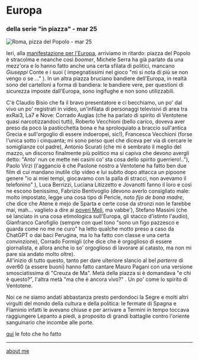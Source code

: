 # Europa  
### della serie "in piazza" - mar 25  
  
![](https://i.postimg.cc/cL32jdSw/Immagine-2025-03-16-093051.jpg "Roma, pizza del Popolo - mar 25")    

Ieri, alla [manifestazione per l'Europa](https://www.rainews.it/video/2025/03/serra-in-un-mondo-in-frantumi-una-piazza-che-unisce-persone-e-idee-e-uno-scandalo-3ab8501e-b2ea-4833-a7a4-0f1a0c129a1d.html), arriviamo in ritardo: piazza del Popolo è stracolma e neanche così *boomer*, Michele Serra ha già parlato da una mezz'ora e lo hanno fatto anche una certa sfilata di politici,  mancano *Giuseppi* Conte e i suoi ( impegnatissimi nel gioco "mi si nota di più se non vengo o se ..." ).  In un altra piazza bruciano bandiere dell'Europa, in realtà sono del cartelloni a forma di bandiera: le bandiere vere, per questioni di sicurezza imposte dall'Europa, sono ingifughe e non sono utilizzabili.  

C'è Claudio Bisio che fa il bravo presentatore e ci becchiamo, un po' dal vivo un po' registrati in video, un'infilata di personaggi televisivi di area tra exRai3, La7 e Nove: Corrado Augias (che ha parlato di spirito di Ventotene quasi narcotizzandoci tutti), Roberto Vecchioni (bello carico, doveva aver preso da poco la pasticchetta bona e ha sproloquiato a braccio sull'antica Grecia e sull'orgoglio di essere indoeropei, sic!), Francesca Vecchioni (forse l'unica sotto i cinquanta; mi sono perso quel che diceva per via di cercare le somiglianze col padre), Antonio Scurati (che mi è sembrato il meglio del mazzo, un discorso finalmente più politico ma si capiva che devono avergli detto: "Anto'  nun ce mette nei casini co' sta cosa dello spirito guerriero!.."), Paolo Virzi (l'aggancio è che Paolone nostro a Ventotene ha fatto ben due film di cui mandano inutile clip video e lui subito dopo attacca un pipoone genere "io ai miei tempi, giocavamo con la palla di stracci, non avevamo il telefonino" ), Luca Berrizzi, Luciana Litizzetto e Jovanotti fanno il loro e così ne escono benissimo, Fabrizio Bentivoglio (devono averlo consigliato male: molto impostato, legge una cosa tipo di Pericle, noto *fijo de bona madre*, che dice che Atene è mejo de Sparta e certe cose da stronzi non le farebbe mai, mah... vaglielo a dire ai [poveri Meli](https://www.treccani.it/magazine/chiasmo/lettere_e_arti/Dialogo/SSC_Mandolfo_Tucidide_Meli_Ateniesi.html), ma vabbe'), Stefano Massini (che sè lanciato in una cosa etimologica sull'Europa, gli stacco d'istinto l'audio), Gianfranco Carofiglio (sempre con quel tono  "sono un figo pazzesco e guarda come no me ne curo" ha letto qualche motto preso a caso da ChatGPT o dai baci Perugina, ma lo ha fatto con classe e una certa convinzione), Corrado Formigli (che dice che è orgoglioso di essere giornalista, e allora anche io so' orgoglioso di lavorare al catasto, ma non mi pare sia andato molto oltre).   
All'inizio di tutto questo, tanto per dare ulteriore slancio al bel *parterre* di over60 (a essere buoni) hanno fatto cantare Mauro Pagani con una versione smosciatissima di "Creuza de Ma". Metà della piazza si è domandava "e chi è questo?", l'altra metà  "ma che è ancora vivo?" . Un po' come lo spirito di Ventotene.  

Noi ce ne siamo andati abbastanza presto perdondoci la Segre e molti altri virgulti del mondo della cultura e della politica: le fermate di Spagna e Flaminio infatti le avevano chiuse e per arrivare a Termini in tempo toccava raggiungere Lepanto a piedi, a proposito di grandi battaglie contro l'oriente sanguinario che incombe alle porte.  

[qui](https://www.flickr.com/gp/cacioman/0KNt826gxz) le foto che ho fatto  

---  
[about me](https://about.me/cacioman)  

